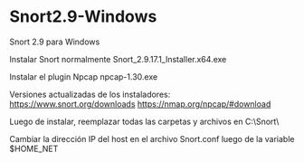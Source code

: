 # Snort2.9-Windows
Snort 2.9 para Windows

Instalar Snort normalmente
Snort_2.9.17.1_Installer.x64.exe

Instalar el plugin Npcap
npcap-1.30.exe

Versiones actualizadas de los instaladores:
https://www.snort.org/downloads
https://nmap.org/npcap/#download

Luego de instalar, reemplazar todas las carpetas y archivos
en C:\Snort\

Cambiar la dirección IP del host en el archivo Snort.conf
luego de la variable $HOME_NET

